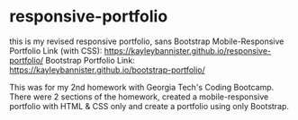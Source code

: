# responsive-portfolio
this is my revised responsive portfolio, sans Bootstrap
Mobile-Responsive Portfolio Link (with CSS): https://kayleybannister.github.io/responsive-portfolio/
Bootstrap Portfolio Link: https://kayleybannister.github.io/bootstrap-portfolio/ 

This was for my 2nd homework with Georgia Tech's Coding Bootcamp. There were 2 sections of the homework, created a mobile-responsive portfolio with HTML & CSS only and create a portfolio using only Bootstrap.
